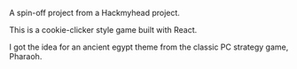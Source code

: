 A spin-off project from a Hackmyhead project.

This is a cookie-clicker style game built with React.

I got the idea for an ancient egypt theme from the classic PC strategy game, Pharaoh.
